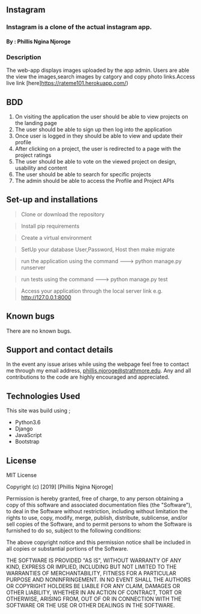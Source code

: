 ## Instagram
### Instagram is a clone of the actual instagram app.
#### By : Phillis Ngina Njoroge

### Description
The web-app displays images uploaded by the app admin. Users are able the view the images,search images by catgory and copy photo links.Access live link [here]https://rateme101.herokuapp.com/)

## BDD

1. On visiting the application the user should be able to view projects on the landing page
2. The user should be able to sign up then log into the application
2. Once user is logged in they should be able to view and update their profile
3. After clicking on a project, the user is redirected to a page with the project ratings
4. The user should be able to vote on the viewed project on design, usability and content
5. The user should be able to search for specific projects
6. The admin should be able to access the Profile and Project APIs


## Set-up and installations
> Clone or download the repository

>  Install pip requirements

> Create a virtual environment

> SetUp your database User,Password, Host then make migrate

> run the application using the command ---> python manage.py runserver

> run tests using the command ---> python manage.py test

> Access your application through the local     server link e.g. http://127.0.0.1:8000


## Known bugs
There are no known bugs. 

## Support and contact details
In the event any issue arises while using the webpage feel free to contact me through my email address, phillis.njoroge@strathmore.edu. Any and all contributions to the code are highly encouraged and appreciated.

## Technologies Used
This site was build using ;

* Python3.6
* Django
* JavaScript 
* Bootstrap

## License
MIT License

Copyright (c) [2019] [Phillis Ngina Njoroge]

Permission is hereby granted, free of charge, to any person obtaining a copy of this software and associated documentation files (the "Software"), to deal in the Software without restriction, including without limitation the rights to use, copy, modify, merge, publish, distribute, sublicense, and/or sell copies of the Software, and to permit persons to whom the Software is furnished to do so, subject to the following conditions:

The above copyright notice and this permission notice shall be included in all copies or substantial portions of the Software.

THE SOFTWARE IS PROVIDED "AS IS", WITHOUT WARRANTY OF ANY KIND, EXPRESS OR IMPLIED, INCLUDING BUT NOT LIMITED TO THE WARRANTIES OF MERCHANTABILITY, FITNESS FOR A PARTICULAR PURPOSE AND NONINFRINGEMENT. IN NO EVENT SHALL THE AUTHORS OR COPYRIGHT HOLDERS BE LIABLE FOR ANY CLAIM, DAMAGES OR OTHER LIABILITY, WHETHER IN AN ACTION OF CONTRACT, TORT OR OTHERWISE, ARISING FROM, OUT OF OR IN CONNECTION WITH THE SOFTWARE OR THE USE OR OTHER DEALINGS IN THE SOFTWARE.